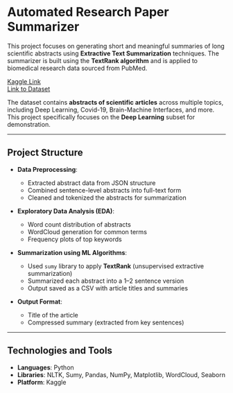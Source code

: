 # Automated Research Paper Summarizer

This project focuses on generating short and meaningful summaries of long scientific abstracts using **Extractive Text Summarization** techniques. The summarizer is built using the **TextRank algorithm** and is applied to biomedical research data sourced from PubMed.

[Kaggle Link](https://www.kaggle.com/code/medhavitripathi/automated-research-paper-summarizer)  
[Link to Dataset](https://www.kaggle.com/datasets/bonhart/pubmed-abstracts)

The dataset contains **abstracts of scientific articles** across multiple topics, including Deep Learning, Covid-19, Brain-Machine Interfaces, and more. This project specifically focuses on the **Deep Learning** subset for demonstration. 

---

## Project Structure

- **Data Preprocessing**:
  - Extracted abstract data from JSON structure
  - Combined sentence-level abstracts into full-text form
  - Cleaned and tokenized the abstracts for summarization

- **Exploratory Data Analysis (EDA)**:
  - Word count distribution of abstracts
  - WordCloud generation for common terms
  - Frequency plots of top keywords

- **Summarization using ML Algorithms**:
  - Used `sumy` library to apply **TextRank** (unsupervised extractive summarization)
  - Summarized each abstract into a 1–2 sentence version
  - Output saved as a CSV with article titles and summaries

- **Output Format**:
  - Title of the article
  - Compressed summary (extracted from key sentences)

---

## Technologies and Tools

- **Languages**: Python  
- **Libraries**: NLTK, Sumy, Pandas, NumPy, Matplotlib, WordCloud, Seaborn
- **Platform**: Kaggle
